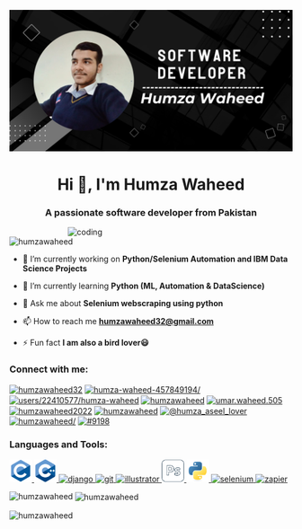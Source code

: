 ![logo](https://github.com/i-nodes-HumzaWaheed/humzawaheed/blob/main/Black%20Modern%20Digital%20Marketing%20Banner%20.png)
<h1 align="center">Hi 👋, I'm Humza Waheed</h1>
<h3 align="center">A passionate software developer from Pakistan</h3>

<img align="right" alt="coding" width="400" src="https://camo.githubusercontent.com/cae12fddd9d6982901d82580bdf321d81fb299141098ca1c2d4891870827bf17/68747470733a2f2f6d69726f2e6d656469756d2e636f6d2f6d61782f313336302f302a37513379765349765f7430696f4a2d5a2e676966">

<p align="left"> <img src="https://komarev.com/ghpvc/?username=humzawaheed&label=Profile%20views&color=0e75b6&style=flat" alt="humzawaheed" /> </p>

- 🔭 I’m currently working on **Python/Selenium Automation and IBM Data Science Projects**

- 🌱 I’m currently learning **Python (ML, Automation & DataScience)**

- 💬 Ask me about **Selenium webscraping using python**

- 📫 How to reach me **humzawaheed32@gmail.com**

- ⚡ Fun fact **I am also a bird lover😃**

<h3 align="left">Connect with me:</h3>
<p align="left">
<a href="https://twitter.com/humzawaheed32" target="blank"><img align="center" src="https://raw.githubusercontent.com/rahuldkjain/github-profile-readme-generator/master/src/images/icons/Social/twitter.svg" alt="humzawaheed32" height="30" width="40" /></a>
<a href="https://linkedin.com/in/humza-waheed-457849194/" target="blank"><img align="center" src="https://raw.githubusercontent.com/rahuldkjain/github-profile-readme-generator/master/src/images/icons/Social/linked-in-alt.svg" alt="humza-waheed-457849194/" height="30" width="40" /></a>
<a href="https://stackoverflow.com/users/users/22410577/humza-waheed" target="blank"><img align="center" src="https://raw.githubusercontent.com/rahuldkjain/github-profile-readme-generator/master/src/images/icons/Social/stack-overflow.svg" alt="users/22410577/humza-waheed" height="30" width="40" /></a>
<a href="https://kaggle.com/humzawaheed" target="blank"><img align="center" src="https://raw.githubusercontent.com/rahuldkjain/github-profile-readme-generator/master/src/images/icons/Social/kaggle.svg" alt="humzawaheed" height="30" width="40" /></a>
<a href="https://fb.com/umar.waheed.505" target="blank"><img align="center" src="https://raw.githubusercontent.com/rahuldkjain/github-profile-readme-generator/master/src/images/icons/Social/facebook.svg" alt="umar.waheed.505" height="30" width="40" /></a>
<a href="https://instagram.com/humzawaheed2022" target="blank"><img align="center" src="https://raw.githubusercontent.com/rahuldkjain/github-profile-readme-generator/master/src/images/icons/Social/instagram.svg" alt="humzawaheed2022" height="30" width="40" /></a>
<a href="https://www.behance.net/humzawaheed" target="blank"><img align="center" src="https://raw.githubusercontent.com/rahuldkjain/github-profile-readme-generator/master/src/images/icons/Social/behance.svg" alt="humzawaheed" height="30" width="40" /></a>
<a href="https://www.youtube.com/c/@humza_aseel_lover" target="blank"><img align="center" src="https://raw.githubusercontent.com/rahuldkjain/github-profile-readme-generator/master/src/images/icons/Social/youtube.svg" alt="@humza_aseel_lover" height="30" width="40" /></a>
<a href="https://www.leetcode.com/humzawaheed/" target="blank"><img align="center" src="https://raw.githubusercontent.com/rahuldkjain/github-profile-readme-generator/master/src/images/icons/Social/leet-code.svg" alt="humzawaheed/" height="30" width="40" /></a>
<a href="https://discord.gg/#9198" target="blank"><img align="center" src="https://raw.githubusercontent.com/rahuldkjain/github-profile-readme-generator/master/src/images/icons/Social/discord.svg" alt="#9198" height="30" width="40" /></a>
</p>

<h3 align="left">Languages and Tools:</h3>
<p align="left"> <a href="https://www.cprogramming.com/" target="_blank" rel="noreferrer"> <img src="https://raw.githubusercontent.com/devicons/devicon/master/icons/c/c-original.svg" alt="c" width="40" height="40"/> </a> <a href="https://www.w3schools.com/cpp/" target="_blank" rel="noreferrer"> <img src="https://raw.githubusercontent.com/devicons/devicon/master/icons/cplusplus/cplusplus-original.svg" alt="cplusplus" width="40" height="40"/> </a> <a href="https://www.djangoproject.com/" target="_blank" rel="noreferrer"> <img src="https://cdn.worldvectorlogo.com/logos/django.svg" alt="django" width="40" height="40"/> </a> <a href="https://git-scm.com/" target="_blank" rel="noreferrer"> <img src="https://www.vectorlogo.zone/logos/git-scm/git-scm-icon.svg" alt="git" width="40" height="40"/> </a> <a href="https://www.adobe.com/in/products/illustrator.html" target="_blank" rel="noreferrer"> <img src="https://www.vectorlogo.zone/logos/adobe_illustrator/adobe_illustrator-icon.svg" alt="illustrator" width="40" height="40"/> </a> <a href="https://www.photoshop.com/en" target="_blank" rel="noreferrer"> <img src="https://raw.githubusercontent.com/devicons/devicon/master/icons/photoshop/photoshop-line.svg" alt="photoshop" width="40" height="40"/> </a> <a href="https://www.python.org" target="_blank" rel="noreferrer"> <img src="https://raw.githubusercontent.com/devicons/devicon/master/icons/python/python-original.svg" alt="python" width="40" height="40"/> </a> <a href="https://www.selenium.dev" target="_blank" rel="noreferrer"> <img src="https://raw.githubusercontent.com/detain/svg-logos/780f25886640cef088af994181646db2f6b1a3f8/svg/selenium-logo.svg" alt="selenium" width="40" height="40"/> </a> <a href="https://zapier.com" target="_blank" rel="noreferrer"> <img src="https://www.vectorlogo.zone/logos/zapier/zapier-icon.svg" alt="zapier" width="40" height="40"/> </a> </p>

<p><img align="left" src="https://github-readme-stats.vercel.app/api/top-langs?username=humzawaheed&show_icons=true&locale=en&layout=compact" alt="humzawaheed" /></p>

<p>&nbsp;<img align="center" src="https://github-readme-stats.vercel.app/api?username=humzawaheed&show_icons=true&locale=en" alt="humzawaheed" /></p>

<p><img align="center" src="https://github-readme-streak-stats.herokuapp.com/?user=humzawaheed&" alt="humzawaheed" /></p>
